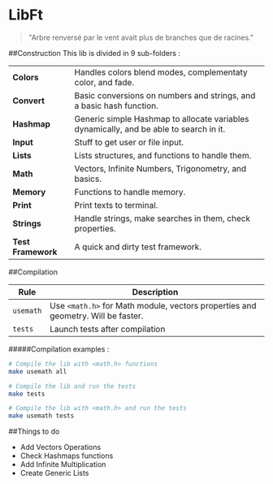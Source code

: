 LibFt
=====
> "Arbre renversé par le vent avait plus de branches que de racines."

##Construction
This lib is divided in 9 sub-folders :

|||
|---|---|
|**Colors**|Handles colors blend modes, complementaty color, and fade.|
|**Convert**|Basic conversions on numbers and strings, and a basic hash function.|
|**Hashmap**|Generic simple Hashmap to allocate variables dynamically, and be able to search in it.|
|**Input**|Stuff to get user or file input.|
|**Lists**|Lists structures, and functions to handle them.|
|**Math**|Vectors, Infinite Numbers, Trigonometry, and basics.|
|**Memory**|Functions to handle memory.|
|**Print**|Print texts to terminal.|
|**Strings**|Handle strings, make searches in them, check properties.|
|**Test Framework**|A quick and dirty test framework.|

##Compilation

|Rule|Description|
|----|-----------|
|`usemath`|Use `<math.h>` for Math module, vectors properties and geometry. Will be faster.|
|`tests`|Launch tests after compilation|

#####Compilation examples :
```sh
# Compile the lib with <math.h> functions
make usemath all
```

```sh
# Compile the lib and run the tests
make tests
```

```sh
# Compile the lib with <math.h> and run the tests
make usemath tests
```

##Things to do
* Add Vectors Operations
* Check Hashmaps functions
* Add Infinite Multiplication
* Create Generic Lists
